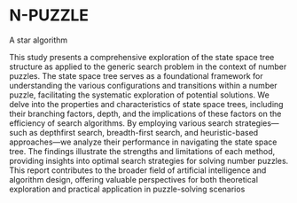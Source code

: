 # N-PUZZLE
A star algorithm 

This study presents a comprehensive exploration of the
state space tree structure as applied to the generic search problem in
the context of number puzzles. The state space tree serves as a
foundational framework for understanding the various configurations
and transitions within a number puzzle, facilitating the systematic
exploration of potential solutions. We delve into the properties and
characteristics of state space trees, including their branching factors,
depth, and the implications of these factors on the efficiency of search
algorithms. By employing various search strategies—such as depthfirst search, breadth-first search, and heuristic-based approaches—we
analyze their performance in navigating the state space tree. The
findings illustrate the strengths and limitations of each method,
providing insights into optimal search strategies for solving number
puzzles. This report contributes to the broader field of artificial
intelligence and algorithm design, offering valuable perspectives for
both theoretical exploration and practical application in puzzle-solving
scenarios
